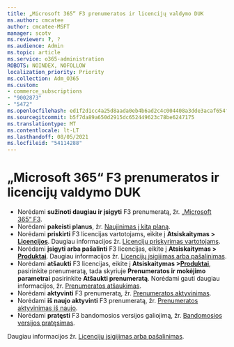 ```yaml
---
title: „Microsoft 365“ F3 prenumeratos ir licencijų valdymo DUK
ms.author: cmcatee
author: cmcatee-MSFT
manager: scotv
ms.reviewer: ?, ?
ms.audience: Admin
ms.topic: article
ms.service: o365-administration
ROBOTS: NOINDEX, NOFOLLOW
localization_priority: Priority
ms.collection: Adm_O365
ms.custom:
- commerce_subscriptions
- "9002873"
- "5472"
ms.openlocfilehash: ed1f2d1cc4a25d8aada0eb4b6ad2c4c004408a3dde3acaf654f575f470391031
ms.sourcegitcommit: b5f7da89a650d2915dc652449623c78be6247175
ms.translationtype: MT
ms.contentlocale: lt-LT
ms.lasthandoff: 08/05/2021
ms.locfileid: "54114288"
---
```

# <a name="microsoft-365-f3-subscription-and-license-management-faq"></a>„Microsoft 365“ F3 prenumeratos ir licencijų valdymo DUK

- Norėdami **sužinoti daugiau ir įsigyti** F3 prenumeratą, žr. [„Microsoft 365“ F3](https://www.microsoft.com/microsoft-365/microsoft-365-enterprise-f3?activetab=pivot%3aoverviewtab).
- Norėdami **pakeisti planus**, žr. [Naujinimas į kitą planą](https://docs.microsoft.com/microsoft-365/commerce/subscriptions/upgrade-to-different-plan).
- Norėdami **priskirti** F3 licencijas vartotojams, eikite į **Atsiskaitymas > [Licencijos](https://go.microsoft.com/fwlink/p/?linkid=842264)**. Daugiau informacijos žr. [Licencijų priskyrimas vartotojams](https://docs.microsoft.com/microsoft-365/admin/manage/assign-licenses-to-users).
- Norėdami **įsigyti arba pašalinti** F3 licencijas, eikite į **Atsiskaitymas > [Produktai](https://go.microsoft.com/fwlink/p/?linkid=842054)**. Daugiau informacijos žr. [Licencijų įsigijimas arba pašalinimas](https://docs.microsoft.com/microsoft-365/commerce/licenses/buy-licenses#buy-or-remove-licenses-for-your-business-subscription).
- Norėdami **atšaukti** F3 licencijas, eikite į **Atsiskaitymas >[Produktai](https://go.microsoft.com/fwlink/p/?linkid=842054)**, pasirinkite prenumeratą, tada skyriuje **Prenumeratos ir mokėjimo parametrai** pasirinkite **Atšaukti prenumeratą**. Norėdami gauti daugiau informacijos, žr. [Prenumeratos atšaukimas](https://docs.microsoft.com/microsoft-365/commerce/subscriptions/cancel-your-subscription).
- Norėdami **aktyvinti** F3 prenumeratą, žr. [Prenumeratos aktyvinimas](https://docs.microsoft.com/alchemyinsights/activate-your-office-365-subscription).
- Norėdami **iš naujo aktyvinti** F3 prenumeratą, žr. [Prenumeratos aktyvinimas iš naujo](https://docs.microsoft.com/alchemyinsights/reactivate-your-subscription).
- Norėdami **pratęsti** F3 bandomosios versijos galiojimą, žr. [Bandomosios versijos pratęsimas](https://docs.microsoft.com/microsoft-365/commerce/extend-your-trial).

Daugiau informacijos žr. [Licencijų įsigijimas arba pašalinimas](https://docs.microsoft.com/microsoft-365/commerce/licenses/buy-licenses).